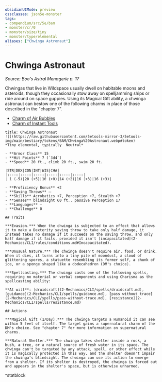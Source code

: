 ```yaml
---
obsidianUIMode: preview
cssclasses: json5e-monster
tags:
- compendium/src/5e/bam
- monster/cr/0
- monster/size/tiny
- monster/type/elemental
aliases: ["Chwinga Astronaut"]
---
```

# Chwinga Astronaut
*Source: Boo's Astral Menagerie p. 17*  

Chwingas that live in Wildspace usually dwell on habitable moons and asteroids, though they occasionally stow away on spelljamming ships or ride around on space guppies. Using its Magical Gift ability, a chwinga astronaut can bestow one of the following charms in place of those described in the "chapter 7".

- [Charm of Air Bubbles](2-Mechanics/CLI/rewards/charm-of-air-bubbles-bam.md)  
- [Charm of Instant Tools](2-Mechanics/CLI/rewards/charm-of-instant-tools-bam.md)  

```ad-statblock
title: Chwinga Astronaut
![](https://raw.githubusercontent.com/5etools-mirror-3/5etools-img/main/bestiary/tokens/BAM/Chwinga%20Astronaut.webp#token)
*Tiny elemental, typically  Neutral*

- **Armor Class** 15
- **Hit Points** 7 (`3d4`)
- **Speed** 20 ft., climb 20 ft., swim 20 ft.

|STR|DEX|CON|INT|WIS|CHA|
|:---:|:---:|:---:|:---:|:---:|:---:|
| 1 (-5)|20 (+5)|10 (+0)|14 (+2)|16 (+3)|16 (+3)|

- **Proficiency Bonus** +2
- **Saving Throws** ⏤
- **Skills** Acrobatics +7, Perception +7, Stealth +7
- **Senses** blindsight 60 ft., passive Perception 17
- **Languages** —
- **Challenge** 0

## Traits

***Evasion.*** When the chwinga is subjected to an effect that allows it to make a Dexterity saving throw to take only half damage, it instead takes no damage if it succeeds on the saving throw, and only half damage if it fails, provided it isn't [incapacitated](2-Mechanics/CLI/rules/conditions.md#Incapacitated).

***Unusual Nature.*** The chwinga doesn't require air, food, or drink. When it dies, it turns into a tiny pile of moondust, a cloud of glittering spores, a statuette resembling its former self, a chunk of ice, or a sponge shaped like a dodecahedron (DM's choice).

***Spellcasting.*** The chwinga casts one of the following spells, requiring no material or verbal components and using Charisma as the spellcasting ability:

**At will**: [druidcraft](2-Mechanics/CLI/spells/druidcraft.md), [guidance](2-Mechanics/CLI/spells/guidance.md), [pass without trace](2-Mechanics/CLI/spells/pass-without-trace.md), [resistance](2-Mechanics/CLI/spells/resistance.md)

## Actions

***Magical Gift (1/Day).*** The chwinga targets a Humanoid it can see within 5 feet of itself. The target gains a supernatural charm of the DM's choice. See "chapter 7" for more information on supernatural charms.

***Natural Shelter.*** The chwinga takes shelter inside a rock, a bush, a tree, or a natural source of fresh water in its space. The chwinga can't be targeted by any attack, spell, or other effect while it is magically protected in this way, and the shelter doesn't impair the chwinga's blindsight. The chwinga can use its action to emerge from a shelter. If its shelter is destroyed, the chwinga is forced out and appears in the shelter's space, but is otherwise unharmed.
```
^statblock